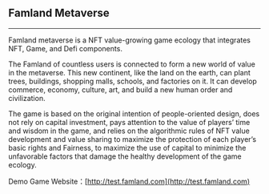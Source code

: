 ## Famland Metaverse
---
Famland metaverse is a NFT value-growing game ecology that integrates NFT, Game, and Defi components.

The Famland of countless users is connected to form a new world of value in the metaverse. This new continent, like the land on the earth, can plant trees, buildings, shopping malls, schools, and factories on it. It can develop commerce, economy, culture, art, and build a new human order and civilization.

The game is based on the original intention of people-oriented design, does not rely on capital investment, pays attention to the value of players’ time and wisdom in the game, and relies on the algorithmic rules of NFT value development and value sharing to maximize the protection of each player’s basic rights and Fairness, to maximize the use of capital to minimize the unfavorable factors that damage the healthy development of the game ecology.

Demo Game Website：[http://test.famland.com](http://test.famland.com)

